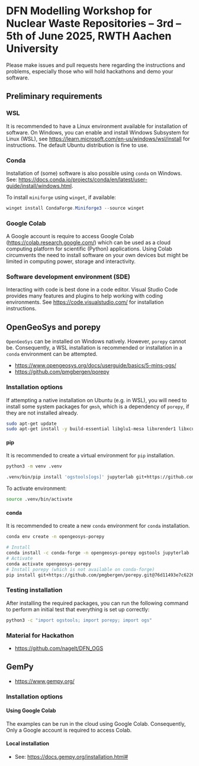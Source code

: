 # DFN Modelling Workshop for Nuclear Waste Repositories – 3rd – 5th of June 2025, RWTH Aachen University

Please make issues and pull requests here regarding the instructions and
problems, especially those who will hold hackathons and demo your software.

## Preliminary requirements

### WSL

It is recommended to have a Linux environment available for installation
of software. On Windows, you can enable and install Windows Subsystem
for Linux (WSL), see <https://learn.microsoft.com/en-us/windows/wsl/install>
for instructions. The default Ubuntu distribution is fine to use.

### Conda

Installation of (some) software is also possible using `conda` on
Windows. See:
<https://docs.conda.io/projects/conda/en/latest/user-guide/install/windows.html>.

To install `miniforge` using `winget`, if available:

~~~powershell
winget install CondaForge.Miniforge3 --source winget
~~~

### Google Colab

A Google account is require to access Google Colab
(<https://colab.research.google.com/>) which can be used as a cloud computing
platform for scientific (Python) applications. Using Colab circumvents the need
to install software on your own devices but might be limited in computing power,
storage and interactivity.

### Software development environment (SDE)

Interacting with code is best done in a code editor. Visual Studio Code
provides many features and plugins to help working with coding environments.
See <https://code.visualstudio.com/> for installation instructions.

## OpenGeoSys and porepy

`OpenGeoSys` can be installed on Windows natively. However, `porepy` cannot be.
Consequently, a WSL installation is recommended or installation in a `conda`
environment can be attempted.

-   <https://www.opengeosys.org/docs/userguide/basics/5-mins-ogs/>
-   <https://github.com/pmgbergen/porepy>

### Installation options

If attempting a native installation on Ubuntu (e.g. in WSL), you will need to
install some system packages for ``gmsh``, which is a dependency of
``porepy``, if they are not installed already.

~~~bash
sudo apt-get update
sudo apt-get install -y build-essential libglu1-mesa libxrender1 libxcursor1 libxft2 libxinerama1 ffmpeg libsm6 libxext6
~~~

#### pip

It is recommended to create a virtual environment for `pip`
installation.

~~~bash
python3 -m venv .venv
~~~

~~~bash
.venv/bin/pip install 'ogstools[ogs]' jupyterlab git+https://github.com/pmgbergen/porepy.git@76d11493e7c62269d03406bd736e1ddded85b517
~~~

To activate environment:

~~~bash
source .venv/bin/activate
~~~

#### conda

It is recommended to create a new `conda` environment for
`conda` installation.

~~~bash
conda env create -n opengeosys-porepy
~~~

~~~bash
# Install
conda install -c conda-forge -n opengeosys-porepy ogstools jupyterlab
# Activate
conda activate opengeosys-porepy
# Install porepy (which is not available on conda-forge)
pip install git+https://github.com/pmgbergen/porepy.git@76d11493e7c62269d03406bd736e1ddded85b517
~~~

### Testing installation

After installing the required packages, you can run the following command to
perform an initial test that everything is set up correctly:

~~~bash
python3 -c "import ogstools; import porepy; import ogs"
~~~

### Material for Hackathon

-  <https://github.com/nagelt/DFN_OGS>

## GemPy

-   <https://www.gempy.org/>

### Installation options

#### Using Google Colab

The examples can be run in the cloud using Google Colab. Consequently, Only
a Google account is required to access Colab.

#### Local installation

-   See: <https://docs.gempy.org/installation.html#>
